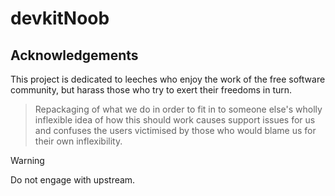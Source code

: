 # devkitNoob

## Acknowledgements

This project is dedicated to leeches who enjoy the work of the free software
community, but harass those who try to exert their freedoms in turn.

> Repackaging of what we do in order to fit in to someone else's wholly
> inflexible idea of how this should work causes support issues for us
> and confuses the users victimised by those who would blame us for their own
> inflexibility.

> [!WARNING]
> Do not engage with upstream.
